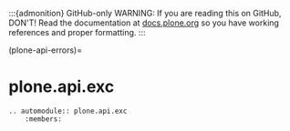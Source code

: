 :::{admonition} GitHub-only
WARNING: If you are reading this on GitHub, DON'T!
Read the documentation at [docs.plone.org](https://docs.plone.org/develop/plone.api/docs/api/exceptions.html)
so you have working references and proper formatting.
:::

(plone-api-errors)=

# plone.api.exc

```{eval-rst}
.. automodule:: plone.api.exc
    :members:
```
